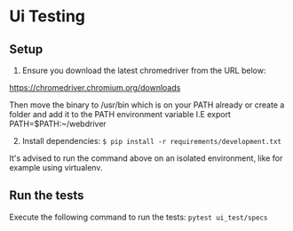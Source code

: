 # Ui Testing

## Setup

1) Ensure you download the latest chromedriver from the URL below:

https://chromedriver.chromium.org/downloads

Then move the binary to /usr/bin which is on your PATH already or create a folder and add it to the PATH environment variable I.E export PATH=$PATH:~/webdriver

2) Install dependencies: `$ pip install -r requirements/development.txt`

It's advised to run the command above on an isolated environment, like for example using virtualenv.

## Run the tests

Execute the following command to run the tests: `pytest ui_test/specs`
